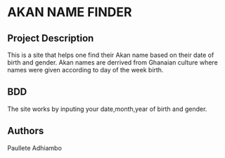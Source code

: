 # AKAN NAME FINDER
## Project Description
This is a site that helps one find their Akan name based on their date of birth and gender. Akan names are derrived from Ghanaian culture where names were given according to day of the week birth.
## BDD
The site works by inputing your date,month,year of birth and gender.
## Authors
Paullete Adhiambo

